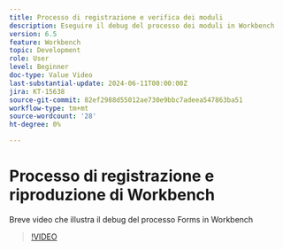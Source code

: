 ```yaml
---
title: Processo di registrazione e verifica dei moduli
description: Eseguire il debug del processo dei moduli in Workbench
version: 6.5
feature: Workbench
topic: Development
role: User
level: Beginner
doc-type: Value Video
last-substantial-update: 2024-06-11T00:00:00Z
jira: KT-15638
source-git-commit: 82ef2988d55012ae730e9bbc7adeea547863ba51
workflow-type: tm+mt
source-wordcount: '28'
ht-degree: 0%

---
```


# Processo di registrazione e riproduzione di Workbench

Breve video che illustra il debug del processo Forms in Workbench

>[!VIDEO](https://video.tv.adobe.com/v/3429495/?learn=on)
